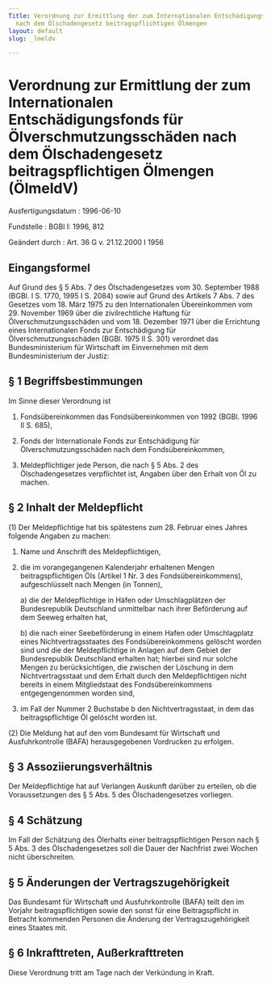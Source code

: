 ```yaml
---
Title: Verordnung zur Ermittlung der zum Internationalen Entschädigungsfonds für Ölverschmutzungsschäden
  nach dem Ölschadengesetz beitragspflichtigen Ölmengen
layout: default
slug: _lmeldv

---
```


# Verordnung zur Ermittlung der zum Internationalen Entschädigungsfonds für Ölverschmutzungsschäden nach dem Ölschadengesetz beitragspflichtigen Ölmengen (ÖlmeldV)

Ausfertigungsdatum
:   1996-06-10

Fundstelle
:   BGBl I: 1996, 812

Geändert durch
:   Art. 36 G v. 21.12.2000 I 1956


## Eingangsformel

Auf Grund des § 5 Abs. 7 des Ölschadengesetzes vom 30. September 1988
(BGBl. I S. 1770, 1995 I S. 2084) sowie auf Grund des Artikels 7 Abs.
7 des Gesetzes vom 18. März 1975 zu den Internationalen Übereinkommen
vom 29. November 1969 über die zivilrechtliche Haftung für
Ölverschmutzungsschäden und vom 18. Dezember 1971 über die Errichtung
eines Internationalen Fonds zur Entschädigung für
Ölverschmutzungsschäden (BGBl. 1975 II S. 301) verordnet das
Bundesministerium für Wirtschaft im Einvernehmen mit dem
Bundesministerium der Justiz:


## § 1 Begriffsbestimmungen

Im Sinne dieser Verordnung ist

1.  Fondsübereinkommen das Fondsübereinkommen von 1992 (BGBl. 1996 II S.
    685),


2.  Fonds der Internationale Fonds zur Entschädigung für
    Ölverschmutzungsschäden nach dem Fondsübereinkommen,


3.  Meldepflichtiger jede Person, die nach § 5 Abs. 2 des
    Ölschadengesetzes verpflichtet ist, Angaben über den Erhalt von Öl zu
    machen.





## § 2 Inhalt der Meldepflicht

(1) Der Meldepflichtige hat bis spätestens zum 28. Februar eines
Jahres folgende Angaben zu machen:

1.  Name und Anschrift des Meldepflichtigen,


2.  die im vorangegangenen Kalenderjahr erhaltenen Mengen
    beitragspflichtigen Öls (Artikel 1 Nr. 3 des Fondsübereinkommens),
    aufgeschlüsselt nach Mengen (in Tonnen),

    a)  die der Meldepflichtige in Häfen oder Umschlagplätzen der
        Bundesrepublik Deutschland unmittelbar nach ihrer Beförderung auf dem
        Seeweg erhalten hat,


    b)  die nach einer Seebeförderung in einem Hafen oder Umschlagplatz eines
        Nichtvertragsstaates des Fondsübereinkommens gelöscht worden sind und
        die der Meldepflichtige in Anlagen auf dem Gebiet der Bundesrepublik
        Deutschland erhalten hat; hierbei sind nur solche Mengen zu
        berücksichtigen, die zwischen der Löschung in dem Nichtvertragsstaat
        und dem Erhalt durch den Meldepflichtigen nicht bereits in einem
        Mitgliedstaat des Fondsübereinkommens entgegengenommen worden sind,





3.  im Fall der Nummer 2 Buchstabe b den Nichtvertragsstaat, in dem das
    beitragspflichtige Öl gelöscht worden ist.




(2) Die Meldung hat auf den vom Bundesamt für Wirtschaft und
Ausfuhrkontrolle (BAFA) herausgegebenen Vordrucken zu erfolgen.


## § 3 Assoziierungsverhältnis

Der Meldepflichtige hat auf Verlangen Auskunft darüber zu erteilen, ob
die Voraussetzungen des § 5 Abs. 5 des Ölschadengesetzes vorliegen.


## § 4 Schätzung

Im Fall der Schätzung des Ölerhalts einer beitragspflichtigen Person
nach § 5 Abs. 3 des Ölschadengesetzes soll die Dauer der Nachfrist
zwei Wochen nicht überschreiten.


## § 5 Änderungen der Vertragszugehörigkeit

Das Bundesamt für Wirtschaft und Ausfuhrkontrolle (BAFA) teilt den im
Vorjahr beitragspflichtigen sowie den sonst für eine Beitragspflicht
in Betracht kommenden Personen die Änderung der Vertragszugehörigkeit
eines Staates mit.


## § 6 Inkrafttreten, Außerkrafttreten

Diese Verordnung tritt am Tage nach der Verkündung in Kraft.

